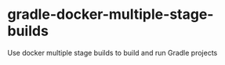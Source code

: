 # gradle-docker-multiple-stage-builds
Use docker multiple stage builds to build and run Gradle projects
